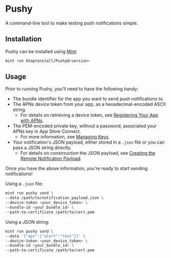 # Pushy
A command-line tool to make testing push notifications simple.

## Installation
Pushy can be installed using [Mint](https://github.com/yonaskolb/Mint):

```sh
mint run khaptonstall/Pushy@<version>
```

## Usage
Prior to running Pushy, you'll need to have the following handy:
- The bundle identifier for the app you want to send push notifications to.
- The APNs device token from your app, as a hexadecimal-encoded ASCII string.
  - For details on retrieving a device token, see [Registering Your App with APNs](https://developer.apple.com/documentation/usernotifications/registering_your_app_with_apns).
- The PEM-encoded private key, without a password, associated your APNs key in App Store Connect.
  - For more information, see [Managing Keys](https://help.apple.com/developer-account/#/dev3a82eef1c).
- Your notification's JSON payload, either stored in a `.json` file or you can pass a JSON string directly.
  - For details on constrruction the JSON payload, see [Creating the Remote Notification Payload](https://developer.apple.com/library/archive/documentation/NetworkingInternet/Conceptual/RemoteNotificationsPG/CreatingtheNotificationPayload.html).

Once you have the above information, you're ready to start sending notifications!

Using a `.json` file:
```sh
mint run pushy send \
--data /path/to/notification_payload.json \
--device-token <your_device_token> \
--bundle-id <your_bundle_id> \
--path-to-certificate /path/to/cert.pem
```

Using a JSON string:
```sh
mint run pushy send \
--data '{"aps":{"alert":"test"}}' \
--device-token <your_device_token> \
--bundle-id <your_bundle_id> \
--path-to-certificate /path/to/cert.pem
```
